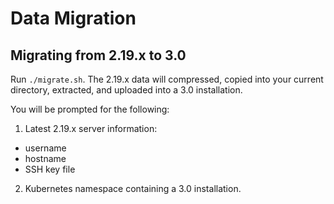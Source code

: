 # Data Migration

## Migrating from 2.19.x to 3.0

Run `./migrate.sh`. The 2.19.x data will compressed, copied into your current directory, extracted, and uploaded into a 3.0 installation.

You will be prompted for the following:

1. Latest 2.19.x server information:
  * username
  * hostname
  * SSH key file

2. Kubernetes namespace containing a 3.0 installation.
